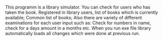 This programm is a library simulator.
You can check for users who has taken the book.
Registered in library users, list of books which is currently available;
Common list of books;
Also there are variety of different examinations for each user input such as:
Check for numbers in name, check for a days amount in a months etc.
When you run exe file library automatically loads all changes which were done at previous run.
